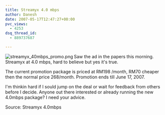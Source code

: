 ```yaml
---
title: Streamyx 4.0 mbps
author: Danesh
date: 2007-05-17T12:47:27+00:00
pvc_views:
  - 4253
dsq_thread_id:
  - 889737687

---
```

[<img src="/wp-content/uploads/2007/05/streamyx_40mbps_promo.thumbnail.png" title="streamyx_40mbps_promo.png" alt="streamyx_40mbps_promo.png" align="left" />][1]Saw the ad in the papers this morning. Streamyx at 4.0 mbps, hard to believe but yes it's true.

The current promotion package is priced at RM198 /month, RM70 cheaper then the normal price 268/month. Promotion ends till June 17, 2007.

I'm thinkin hard if I sould jump on the deal or wait for feedback from others before I decide. Anyone out there interested or already running the new 4.0mbps package? I need your advice.

Source: Streamyx 4.0mbps

 [1]: /wp-content/uploads/2007/05/streamyx_40mbps_promo.png "streamyx_40mbps_promo.png"
